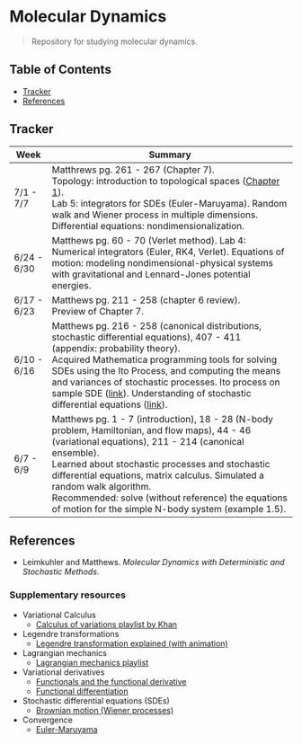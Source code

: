 # Molecular Dynamics

> Repository for studying molecular dynamics.

## Table of Contents
- [Tracker](#tracker)
- [References](#references)

## Tracker

| Week | Summary |
| -- | -- |
| 7/1 - 7/7 | Matthrews pg. 261 - 267 (Chapter 7).<br>Topology: introduction to topological spaces ([Chapter 1](http://mathonline.wikidot.com/topology)).<br>Lab 5: integrators for SDEs (Euler-Maruyama). Random walk and Wiener process in multiple dimensions.<br>Differential equations: nondimensionalization. |
| 6/24 - 6/30 | Matthews pg. 60 - 70 (Verlet method). Lab 4: Numerical integrators (Euler, RK4, Verlet). Equations of motion: modeling nondimensional-physical systems with gravitational and Lennard-Jones potential energies. |
| 6/17 - 6/23 | Matthews pg. 211 - 258 (chapter 6 review).<br>Preview of Chapter 7. |
| 6/10 - 6/16 | Matthews pg. 216 - 258 (canonical distributions, stochastic differential equations), 407 - 411 (appendix: probability theory).<br>Acquired Mathematica programming tools for solving SDEs using the Ito Process, and computing the means and variances of stochastic processes. Ito process on sample SDE ([link](figures/ito-process-simulations.jpeg)). Understanding of stochastic differential equations ([link](documents/Understanding_SDEs.pdf)). |
| 6/7 - 6/9 | Matthews pg. 1 - 7 (introduction), 18 - 28 (N-body problem, Hamiltonian, and flow maps), 44 - 46 (variational equations), 211 - 214 (canonical ensemble).<br>Learned about stochastic processes and stochastic differential equations, matrix calculus. Simulated a random walk algorithm.<br>Recommended: solve (without reference) the equations of motion for the simple N-body system (example 1.5). |

## References
- Leimkuhler and Matthews. *Molecular Dynamics with Deterministic and Stochastic Methods*.

### Supplementary resources

- Variational Calculus
    - [Calculus of variations playlist by Khan](https://www.youtube.com/playlist?list=PLdgVBOaXkb9CD8igcUr9Fmn5WXLpE8ZE_)
- Legendre transformations
    - [Legendre transformation explained (with animation)](https://www.youtube.com/watch?v=vgLq90cOI_M)
- Lagrangian mechanics
    - [Lagrangian mechanics playlist](https://www.youtube.com/watch?v=4uJaKJASKnY&list=PLX2gX-ftPVXWK0GOFDi7FcmIMMhY_7fU9)
- Variational derivatives
    - [Functionals and the functional derivative](https://cds.cern.ch/record/1383342/files/978-3-642-14090-7_BookBackMatter.pdf)
    - [Functional differentiation](http://www.physics.usu.edu/Wheeler/QFT2016/Notes/QFT09FunctionalDerivatives.pdf)
- Stochastic differential equations (SDEs)
    - [Brownian motion (Wiener processes)](https://www.youtube.com/watch?v=BVYVeaPojY4)
- Convergence
    - [Euler-Maruyama](http://snovit.math.umu.se/~david/Des2010/em_basel.pdf)
